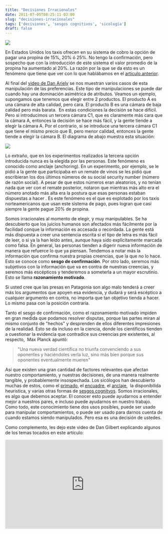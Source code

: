 ```yaml
---
title: "Decisiones Irracionales"
date: 2011-07-05T08:25:11-03:00
slug: "decisiones-irracionales"
tags: ['decisiones', 'sesgos cognitivos', 'sicología']
draft: false
---
```

![](/images/2011/07/taxi-tip1.jpg)

En Estados Unidos los taxis ofrecen en su sistema de cobro la opción de
pagar una propina de 15%, 20% ó 25%. No tengo la confirmación, pero
sospecho que con la introducción de este sistema el valor promedio de la
propina ha aumentado al 20%. La razón por la que se da esto es un
fenómeno que tiene que ver con lo que hablábamos en el [artículo anterior](/blog/2011/06/29/valores-por-defecto).

Al final del [video de Dan Ariely](https://www.ted.com/talks/lang/eng/dan_ariely_asks_are_we_in_control_of_our_own_decisions.html) se
nos muestran varios casos de esta manipulación de las preferencias. Este
tipo de manipulaciones se puede dar cuando hay una dominación asimétrica
de atributos. Veamos un ejemplo, supongamos que tenemos que elegir entre
2 productos. El producto A es una cámara de alta calidad, pero cara. El
producto B es una cámara de baja calidad pero más barata.  En estas
condiciones la decisión se hace difícil. Pero si introducimos un tercera
cámara C1, que es claramente más cara que la cámara A, entonces la
decisión se hace más fácil, y la gente tiende a elegir la cámara A. Por
el contrario, si se introduce una tercera cámara C1 que tiene el mismo
precio que B, pero menor calidad, entonces la gente tiende a elegir la
cámara B. El diagrama de abajo muestra esta situación:

![](/images/2011/07/asimetria-atributos1.png)

Lo extraño, que en los experimentos realizados la tercera opción
introducida nunca es la elegida por las personas. Este fenómeno es
conocido como anclaje (anchoring). En un experimento, por ejemplo, se le
pidió a la gente que participaba en un remate de vinos se les pidió que
escribieran los dos últimos números de su social security number (número
de razón social). A pesar de que estos números eran aleatorios, y no
tenían nada que ver con el remate posterior, notaron que mientras más
alto era el número anotado más alta era la postura que esas personas
estaban dispuestas a hacer . Es este fenómeno es el que es explotado por
los taxis norteamericanos que usan este sistema de pago, pues logran que
casi siempre la gente pague 20% de propina.

Somos irracionales al momento de elegir, y muy manipulables. Se ha
descubierto que los juicios humanos son afectados más fácilmente por la
facilidad conque la información es accesada o recordada. La gente está
más dispuesta a creer una sentencia escrita si el tipo de letra es más
fácil de leer, o si ya la han leído antes, aunque haya sido
explícitamente marcada como falsa. En general, las personas tienden a
digerir nueva información de manera que refuerce lo que ya piensan.
Tendemos a notar más la información que confirma nuestra propias
creencias, que la que no lo hace. Esto se conoce como **sesgo de
confirmación**. Por otro lado, seremos más subjetivos con la información
que va en contra de nuestras creencias, y seremos más escépticos y
tenderemos a someterla a un mayor escrutinio. Esto se llama
**razonamiento motivado**.

Si usted cree que las presas en Patagonia son algo malo tenderá a creer
más los argumentos que apoyen esa evidencia, y dudará y será escéptico a
cualquier argumento en contra, no importa que tan objetivo tienda a
hacer. Lo mismo pasa con la posición contraria.

Tanto el sesgo de confirmación, como el razonamiento motivado impiden en
gran medida que podamos resolver disputas, porque las partes miran al
mismo conjunto de \"hechos\" y desprenden de ellos diferentes
impresiones de la realidad. Esto se da incluso en la ciencia, donde los
científicos tienden a cuestionar la evidencia que contradice sus
creencias pre existentes, al respecto,  Max Planck apuntó:

> \"Una nueva verdad científica no triunfa convenciendo a sus
> oponentes y haciéndoles verla luz, sino más bien porque sus
> oponentes eventualmente mueren\"

Así que existen una gran cantidad de factores relevantes que afectan
nuestro comportamiento, y nuestras decisiones, de una manera realmente
tangible, y probablemente insospechada. Los sicólogos han descubierto
muchas de estos, como el
[primado](https://es.wikipedia.org/wiki/Primado_(psicolog%C3%ADa)), el
[encuadre](https://es.wikipedia.org/wiki/Encuadre_(ciencias_sociales)),
el [anclaje](https://es.wikipedia.org/wiki/Anclaje),  la disponibilida
heuristica, y varias otras formas de [sesgos
cognitvos](https://es.wikipedia.org/wiki/Sesgo_cognitivo). Somos
irracionales, es algo que debemos aceptar. El conocer esto puede
ayudarnos a entender mejor a nuestros pares, e incluso puede ayudarnos
en nuestro trabajo. Como todo, este conocimiento tiene dos usos
posibles, puede ser usado para manipular comportamientos, o puede ser
usado para darnos cuenta de cuando estamos siendo manipulados. Pero esa
es una decisión de ustedes.

Como complemento, les dejo este video de Dan Gilbert explicando algunos
de los temas tocados en este artículo:

<div style="max-width:854px"><div style="position:relative;height:0;padding-bottom:56.25%"><iframe src="https://embed.ted.com/talks/dan_gilbert_why_we_make_bad_decisions" width="854" height="480" style="position:absolute;left:0;top:0;width:100%;height:100%" frameborder="0" scrolling="no" allowfullscreen></iframe></div></div>

